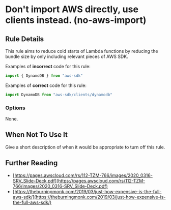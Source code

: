 # Don&#39;t import AWS directly, use clients instead. (no-aws-import)

## Rule Details

This rule aims to reduce cold starts of Lambda functions by reducing the bundle size by only including relevant pieces of AWS SDK.

Examples of **incorrect** code for this rule:

```js
import { DynamoDB } from "aws-sdk"
```

Examples of **correct** code for this rule:

```js
import DynamoDB from "aws-sdk/clients/dynamodb"
```

### Options

None.

## When Not To Use It

Give a short description of when it would be appropriate to turn off this rule.

## Further Reading

- [https://pages.awscloud.com/rs/112-TZM-766/images/2020_0316-SRV_Slide-Deck.pdf](https://pages.awscloud.com/rs/112-TZM-766/images/2020_0316-SRV_Slide-Deck.pdf)
- [https://theburningmonk.com/2019/03/just-how-expensive-is-the-full-aws-sdk/](https://theburningmonk.com/2019/03/just-how-expensive-is-the-full-aws-sdk/)

